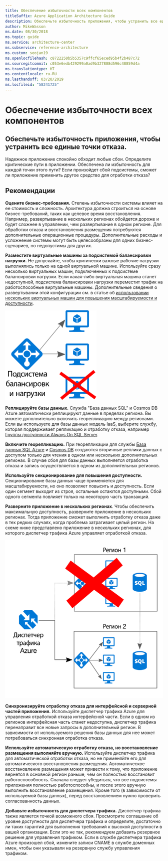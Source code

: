 ```yaml
---
title: Обеспечение избыточности всех компонентов
titleSuffix: Azure Application Architecture Guide
description: Обеспечьте избыточность приложения, чтобы устранить все единые точки отказа.
author: MikeWasson
ms.date: 08/30/2018
ms.topic: guide
ms.service: architecture-center
ms.subservice: reference-architecture
ms.custom: seojan19
ms.openlocfilehash: c8722250b5b5357c9ffcf65eced95b4f2b487c72
ms.sourcegitcommit: c053e6edb429299a0ad9b327888d596c48859d4a
ms.translationtype: HT
ms.contentlocale: ru-RU
ms.lasthandoff: 03/20/2019
ms.locfileid: "58241725"
---
```

# <a name="make-all-things-redundant"></a>Обеспечение избыточности всех компонентов

## <a name="build-redundancy-into-your-application-to-avoid-having-single-points-of-failure"></a>Обеспечьте избыточность приложения, чтобы устранить все единые точки отказа.

Надежное приложение спокойно обходит любые сбои. Определите критические пути в приложении. Обеспечена ли избыточность для каждой точки этого пути? Если произойдет сбой подсистемы, сможет ли приложение применить другое средство для отработки отказа?

## <a name="recommendations"></a>Рекомендации

**Оцените бизнес-требования.** Степень избыточности системы влияет на ее стоимость и сложность. Архитектура должна строиться на основе бизнес-требований, таких как целевое время восстановления. Например, развертывание в нескольких регионах обойдется дороже и будет сложнее в управлении, чем развертывание в одном регионе. Для обработки отказа и восстановления размещения потребуются дополнительные операционные процедуры. Дополнительные расходы и усложнение системы могут быть целесообразны для одних бизнес-сценариев, но недопустимы для других.

**Разместите виртуальные машины за подсистемой балансировки нагрузки.** Не допускайте, чтобы критически важные рабочие нагрузки выполнялись только на одной виртуальной машине. Используйте сразу несколько виртуальных машин, подключенных к подсистеме балансировки нагрузки. Если какая-либо виртуальная машина станет недоступной, подсистема балансировки нагрузки переместит трафик на работоспособные виртуальные машины. Дополнительные сведения о развертывании этой конфигурации см. в статье об [использовании нескольких виртуальных машин для повышения масштабируемости и доступности][multi-vm-blueprint].

![Схема виртуальных машин с балансировкой нагрузки](./images/load-balancing.svg)

**Реплицируйте базы данных.** Служба "База данных SQL" и Cosmos DB Azure автоматически реплицируют данные в пределах региона. Вы можете дополнительно включить георепликацию между регионами. Если вы используете для базы данных модель IaaS, выберите службу, которая поддерживает репликацию и отработку отказа, например [Группы доступности Always On SQL Server][sql-always-on].

**Включите георепликацию.** При георепликации для службы [База данных SQL Azure][sql-geo-replication] и [Cosmos DB][cosmosdb-geo-replication] создаются вторичные реплики данных с доступом только для чтения в одном или нескольких дополнительных регионах. В случае сбоя для базы данных выполняется отработка отказа и запись осуществляется в одном из дополнительных регионов.

**Используйте секционирование для повышения доступности.** Секционирование базы данных чаще применяется для масштабируемости, но оно позволяет повысить и доступность. Если один сегмент выходит из строя, остальные остаются доступными. Сбой одного сегмента повлияет только на некоторую часть транзакций.

**Разверните приложение в нескольких регионах**. Чтобы обеспечить максимальную доступность, разверните приложение в нескольких регионах. Тогда приложение сможет выполнить отработку отказа даже в тех редких случаях, когда проблема затрагивает целый регион. На схеме ниже представлено приложение в нескольких регионах, для которого диспетчер трафика Azure управляет отработкой отказа.

![Схема отработки отказа с использованием диспетчера трафика Azure](./images/failover.svg)

**Синхронизируйте отработку отказа для интерфейсной и серверной частей приложения.** Используйте диспетчер трафика Azure для управления отработкой отказа интерфейсной части. Если в одном из регионов интерфейсная часть станет недоступна, диспетчер трафика перенаправит все новые запросы в дополнительный регион. В зависимости от используемого решения базы данных для нее может потребоваться синхронная отработка отказа.

**Используйте автоматическую отработку отказа, но восстановление размещения выполняйте вручную.** Используйте диспетчер трафика для автоматической отработки отказа, но не применяйте его для автоматического восстановления размещения. Автоматическое восстановление размещения может привести к тому, что приложение вернется в основной регион раньше, чем он полностью восстановит работоспособность. Сначала следует убедиться, что все подсистемы приложения полностью работоспособны, и после этого вручную выполнить восстановление размещения. Кроме того (в зависимости от используемой базы данных), перед восстановлением нужно проверить согласованность данных.

**Добавьте избыточность для диспетчера трафика.** Диспетчер трафика также является точкой возможного сбоя. Просмотрите соглашение об уровне доступности для диспетчера трафика и определите, достаточно ли таких гарантий для выполнения требований к высокой доступности в вашей организации. Если это не так, рекомендуем добавить резервное решение для управления трафиком. Если в службе диспетчера трафика Azure произошел сбой, измените записи CNAME в службе доменных имен, чтобы они указывали на резервную службу управления трафиком.

<!-- links -->

[multi-vm-blueprint]: ../../reference-architectures/virtual-machines-windows/multi-vm.md

[cassandra]: https://cassandra.apache.org/
[cosmosdb-geo-replication]: /azure/cosmos-db/distribute-data-globally
[sql-always-on]: https://msdn.microsoft.com/library/hh510230.aspx
[sql-geo-replication]: /azure/sql-database/sql-database-geo-replication-overview
